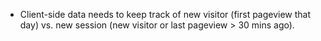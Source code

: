 - Client-side data needs to keep track of new visitor (first pageview that day) vs. new session (new visitor or last pageview > 30 mins ago).
